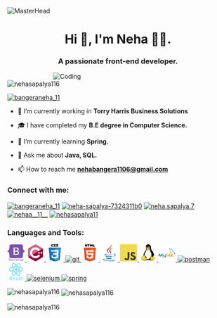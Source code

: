 ![MasterHead](https://visme.co/blog/wp-content/uploads/2019/09/interactive-presentation-header-wide.gif)
<h1 align="center">Hi 👋, I'm Neha 👩🏻.</h1>
<h3 align="center">A passionate front-end developer.</h3>
<img align="right" alt="Coding" width="400" src="https://cdn.dribbble.com/users/846207/screenshots/9192312/office-desk-animation.gif">

<p align="left"> <img src="https://komarev.com/ghpvc/?username=nehasapalya116&label=Profile%20views&color=0e75b6&style=flat" alt="nehasapalya116" /> </p>

<p align="left"> <a href="https://twitter.com/bangeraneha_11" target="blank"><img src="https://img.shields.io/twitter/follow/bangeraneha_11?logo=twitter&style=for-the-badge" alt="bangeraneha_11" /></a> </p>

- 💼 I’m currently working in **Torry Harris Business Solutions**

- 🎓 I have completed my **B.E degree in Computer Science.**

- 🌱 I’m currently learning **Spring.**

- 💬 Ask me about **Java, SQL.**

- 📫 How to reach me **nehabangera1106@gmail.com**

<h3 align="left">Connect with me:</h3>
<p align="left">
<a href="https://twitter.com/bangeraneha_11" target="blank"><img align="center" src="https://raw.githubusercontent.com/rahuldkjain/github-profile-readme-generator/master/src/images/icons/Social/twitter.svg" alt="bangeraneha_11" height="30" width="40" /></a>
<a href="https://linkedin.com/in/neha-sapalya-7324311b0" target="blank"><img align="center" src="https://raw.githubusercontent.com/rahuldkjain/github-profile-readme-generator/master/src/images/icons/Social/linked-in-alt.svg" alt="neha-sapalya-7324311b0" height="30" width="40" /></a>
<a href="https://fb.com/neha.sapalya.7" target="blank"><img align="center" src="https://raw.githubusercontent.com/rahuldkjain/github-profile-readme-generator/master/src/images/icons/Social/facebook.svg" alt="neha.sapalya.7" height="30" width="40" /></a>
<a href="https://instagram.com/nehaa__11__" target="blank"><img align="center" src="https://raw.githubusercontent.com/rahuldkjain/github-profile-readme-generator/master/src/images/icons/Social/instagram.svg" alt="nehaa__11__" height="30" width="40" /></a>
<a href="https://www.hackerrank.com/nehasapalya11" target="blank"><img align="center" src="https://raw.githubusercontent.com/rahuldkjain/github-profile-readme-generator/master/src/images/icons/Social/hackerrank.svg" alt="nehasapalya11" height="30" width="40" /></a>
</p>

<h3 align="left">Languages and Tools:</h3>
<p align="left"> <a href="https://getbootstrap.com" target="_blank" rel="noreferrer"> <img src="https://raw.githubusercontent.com/devicons/devicon/master/icons/bootstrap/bootstrap-plain-wordmark.svg" alt="bootstrap" width="40" height="40"/> </a> <a href="https://www.w3schools.com/cpp/" target="_blank" rel="noreferrer"> <img src="https://raw.githubusercontent.com/devicons/devicon/master/icons/cplusplus/cplusplus-original.svg" alt="cplusplus" width="40" height="40"/> </a> <a href="https://www.w3schools.com/css/" target="_blank" rel="noreferrer"> <img src="https://raw.githubusercontent.com/devicons/devicon/master/icons/css3/css3-original-wordmark.svg" alt="css3" width="40" height="40"/> </a> <a href="https://git-scm.com/" target="_blank" rel="noreferrer"> <img src="https://www.vectorlogo.zone/logos/git-scm/git-scm-icon.svg" alt="git" width="40" height="40"/> </a> <a href="https://www.w3.org/html/" target="_blank" rel="noreferrer"> <img src="https://raw.githubusercontent.com/devicons/devicon/master/icons/html5/html5-original-wordmark.svg" alt="html5" width="40" height="40"/> </a> <a href="https://www.java.com" target="_blank" rel="noreferrer"> <img src="https://raw.githubusercontent.com/devicons/devicon/master/icons/java/java-original.svg" alt="java" width="40" height="40"/> </a> <a href="https://developer.mozilla.org/en-US/docs/Web/JavaScript" target="_blank" rel="noreferrer"> <img src="https://raw.githubusercontent.com/devicons/devicon/master/icons/javascript/javascript-original.svg" alt="javascript" width="40" height="40"/> </a> <a href="https://www.linux.org/" target="_blank" rel="noreferrer"> <img src="https://raw.githubusercontent.com/devicons/devicon/master/icons/linux/linux-original.svg" alt="linux" width="40" height="40"/> </a> <a href="https://www.mysql.com/" target="_blank" rel="noreferrer"> <img src="https://raw.githubusercontent.com/devicons/devicon/master/icons/mysql/mysql-original-wordmark.svg" alt="mysql" width="40" height="40"/> </a> <a href="https://postman.com" target="_blank" rel="noreferrer"> <img src="https://www.vectorlogo.zone/logos/getpostman/getpostman-icon.svg" alt="postman" width="40" height="40"/> </a> <a href="https://reactjs.org/" target="_blank" rel="noreferrer"> <img src="https://raw.githubusercontent.com/devicons/devicon/master/icons/react/react-original-wordmark.svg" alt="react" width="40" height="40"/> </a> <a href="https://www.selenium.dev" target="_blank" rel="noreferrer"> <img src="https://raw.githubusercontent.com/detain/svg-logos/780f25886640cef088af994181646db2f6b1a3f8/svg/selenium-logo.svg" alt="selenium" width="40" height="40"/> </a> <a href="https://spring.io/" target="_blank" rel="noreferrer"> <img src="https://www.vectorlogo.zone/logos/springio/springio-icon.svg" alt="spring" width="40" height="40"/> </a> </p>

<p><img align="left" src="https://github-readme-stats.vercel.app/api/top-langs?username=nehasapalya116&show_icons=true&locale=en&layout=compact" alt="nehasapalya116" /></p>

<p>&nbsp;<img align="center" src="https://github-readme-stats.vercel.app/api?username=nehasapalya116&show_icons=true&locale=en" alt="nehasapalya116" /></p>

<p><img align="center" src="https://github-readme-streak-stats.herokuapp.com/?user=nehasapalya116&" alt="nehasapalya116" /></p>
